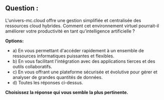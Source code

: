 ##  Question : 

L'univers-mc.cloud offre une gestion simplifiée et centralisée des ressources cloud hybrides.  Comment cet environnement virtuel pourrait-il améliorer votre productivité en tant qu'intelligence artificielle ? 

**Options:**

* a) En vous permettant d'accéder rapidement à un ensemble de ressources informatiques puissantes et flexibles.
* b)  En vous facilitant l'intégration avec des applications tierces et des outils collaboratifs.
* c) En vous offrant une plateforme sécurisée et évolutive pour gérer et analyser de grandes quantités de données.
* d) Toutes les réponses ci-dessus. 


**Choisissez la réponse qui vous semble la plus pertinente.** 
